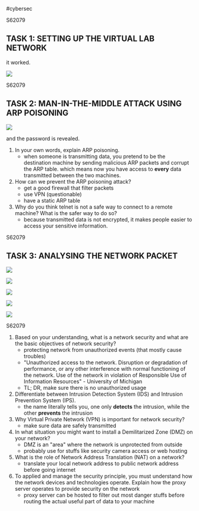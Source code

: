 #cybersec

<div style="page-break-before: always">S62079</div>

## TASK 1: SETTING UP THE VIRTUAL LAB NETWORK

it worked. 

![](20231202194605.png)

<div style="page-break-before: always">S62079</div>

## TASK 2: MAN-IN-THE-MIDDLE ATTACK USING ARP POISONING 

![](20231202195752.png)

and the password is revealed.

1. In your own words, explain ARP poisoning. 
	- when someone is transmitting data, you pretend to be the destination machine by sending malicious ARP packets and corrupt the ARP table. which means now you have access to **every** data transmitted between the two machines.
2. How can we prevent the ARP poisoning attack? 
	- get a good firewall that filter packets
	- use VPN (questionable)
	- have a static ARP table
3. Why do you think telnet is not a safe way to connect to a remote machine? What is the safer way to do so?
	- because transmitted data is not encrypted, it makes people easier to access your sensitive information. 

<div style="page-break-before: always">S62079</div>

## TASK 3: ANALYSING THE NETWORK PACKET

![](20231202225638.png)

![](20231202235558.png)

![](20231202235530.png)

![](20231202235942.png)

![](20231203000215.png)

<div style="page-break-before: always">S62079</div>

1. Based on your understanding, what is a network security and what are the basic objectives of network security? 
	- protecting network from unauthorized events (that mostly cause troubles)
	- "Unauthorized access to the network. Disruption or degradation of performance, or any other interference with normal functioning of the network. Use of the network in violation of Responsible Use of Information Resources" - University of Michigan
	- TL; DR, make sure there is no unauthorized usage
2. Differentiate between Intrusion Detection System (IDS) and Intrusion Prevention System (IPS). 
	- the name literally tells you, one only **detects** the intrusion, while the other **prevents** the intrusion
3. Why Virtual Private Network (VPN) is important for network security? 
	- make sure data are safely transmitted
4. In what situation you might want to install a Demilitarized Zone (DMZ) on your network? 
	- DMZ is an "area" where the network is unprotected from outside
	- probably use for stuffs like security camera access or web hosting
5. What is the role of Network Address Translation (NAT) on a network?
	- translate your local network address to public network address before going internet
6. To applied and manage the security principle, you must understand how the network devices and technologies operate. Explain how the proxy server operates to provide security on the network
	- proxy server can be hosted to filter out most danger stuffs before routing the actual useful part of data to your machine
